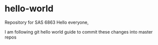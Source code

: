# hello-world
Repository for SAS 6863
Hello everyone,

I am following git hello world  guide to commit these changes into master repos
